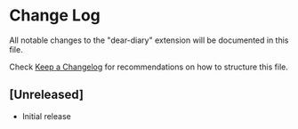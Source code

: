 # Change Log

All notable changes to the "dear-diary" extension will be documented in this file.

Check [Keep a Changelog](http://keepachangelog.com/) for recommendations on how to structure this file.

## [Unreleased]

- Initial release